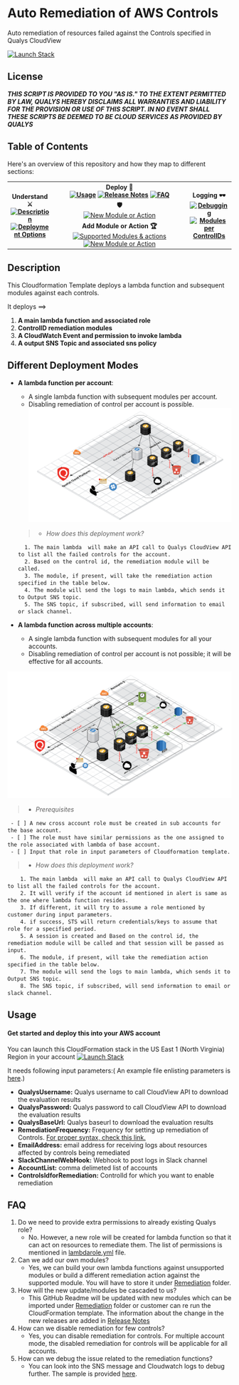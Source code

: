 # Auto Remediation of AWS Controls
Auto remediation of resources failed against the Controls specified in Qualys CloudView

[![Launch Stack](https://cdn.rawgit.com/buildkite/cloudformation-launch-stack-button-svg/master/launch-stack.svg)](https://console.aws.amazon.com/cloudformation/home#/stacks/new?stackName=QualysRemediation&templateURL=https://s3.amazonaws.com/my-great-stack.json)

## License
_**THIS SCRIPT IS PROVIDED TO YOU "AS IS."  TO THE EXTENT PERMITTED BY LAW, QUALYS HEREBY DISCLAIMS ALL WARRANTIES AND LIABILITY FOR THE PROVISION OR USE OF THIS SCRIPT.  IN NO EVENT SHALL THESE SCRIPTS BE DEEMED TO BE CLOUD SERVICES AS PROVIDED BY QUALYS**_

## Table of Contents
Here's an overview of this repository and how they map to different sections:

<table style="text-align:center width:100%" align="center" >
  <tr>
    <th rowspan="3" width="20%"> 
    	Understand ⚔ <br> 
    	<a href="#Description"><img src="/Images/moduel1.png" alt="Description" height="90" width="140" width="150" width="185"></a>
	<a href="#Different-Deployment-Modes"><img src="/Images/module3.png" alt="Deployment Options" height="90" width="140" width="150" width="185"></a>
	 </th>
    <th width="60%">
    	<span style="font-weight:bold">Deploy 🏰</span> <br> 
    	<a href="#Usage"><img src="/Images/module2.png" alt="Usage" height="90" width="140" width="150" width="185"></a>
    	<a href="/Release_notes"><img src="/Images/module3.png" alt="Release Notes" height="90" width="140" width="150" width="185"></a>
    	<a href="#FAQ"><img src="/Images/module7.png" alt="FAQ" height="90" width="140" width="150" width="185" ></a>
    </th>
    <th width="20%" colspan="3" rowspan="3">Logging 🕶
    	<a href="/Debug/Readme.md"><img src="/Images/module8.png" alt="Debugging" height="90" width="140" width="150" width="185"></a>
	<a href="/Remediation/Readme.md"><img src="/Images/module8.png" alt="Modules per ControlIDs" height="90" width="140" width="150" width="185"></a>
</th>
  </tr>
  <tr >
    <td align="center" width="60%">
    	<span style="font-weight:bold"> 🛡</span><br> 	    
    	<a href="/Advanced/Readme.md"><img src="/Images/module4.png" alt="New Module or Action" height="90" width="140" width="150" width="185"></a>
    </td>
  </tr>
  <tr >
    <td align="center" width="60%">
    	<span style="font-weight:bold">Add Module or Action 🏆</span><br> 	    
    	<a href="#Controls-supported-and-proposed-remediations-against-them"><img src="/Images/module4.png" alt="Supported Modules & actions" height="90" width="140" width="150" width="185"></a>
	<a href="/Advanced/Readme.md"><img src="/Images/module4.png" alt="New Module or Action" height="90" width="140" width="150" width="185"></a>
    </td>
  </tr>
</table>


## Description
This Cloudformation Template deploys a lambda function and subsequent modules against each controls.

It deploys ==>

  1. **A main lambda function and associated role** 
  2. **ControlID remediation modules**
  3. **A CloudWatch Event and permission to invoke lambda**
  4. **A output SNS Topic and associated sns policy**

## Different Deployment Modes

* **A lambda function per account**: 
   * A single lambda function with subsequent modules per account. 
   * Disabling remediation of control per account is possible.
![](/Images/RemediationSingleAccountModeV2.png?raw=true)

   > * _How does this deployment work?_
   
        1. The main lambda  will make an API call to Qualys CloudView API to list all the failed controls for the account.
        2. Based on the control id, the remediation module will be called.
        3. The module, if present, will take the remediation action specified in the table below.
        4. The module will send the logs to main lambda, which sends it to Output SNS topic.
        5. The SNS topic, if subscribed, will send information to email or slack channel.

* **A lambda function across multiple accounts**: 
  * A single lambda function with subsequent modules for all your accounts. 
  * Disabling remediation of control per account is not possible; it will be effective for all accounts.
 
![Images](/Images/RemediationMultiAccountModeV2.png?raw=true)

   > * _Prerequisites_
   
     - [ ] A new cross account role must be created in sub accounts for the base account.
     - [ ] The role must have similar permissions as the one assigned to the role associated with lambda of base account.
     - [ ] Input that role in input parameters of Cloudformation template.
  
   > * _How does this deployment work?_
   
        1. The main lambda  will make an API call to Qualys CloudView API to list all the failed controls for the account.
        2. It will verify if the account id mentioned in alert is same as the one where lambda function resides.
        3. If different, it will try to assume a role mentioned by customer during input parameters.
        4. if success, STS will return credentials/keys to assume that role for a specified period.
        5. A session is created and Based on the control id, the remediation module will be called and that session will be passed as input.
        6. The module, if present, will take the remediation action specified in the table below.
        7. The module will send the logs to main lambda, which sends it to Output SNS topic.
        8. The SNS topic, if subscribed, will send information to email or slack channel.



## Usage

#### Get started and deploy this into your AWS account
You can launch this CloudFormation stack in the US East 1 (North Virginia) Region in your account 
[![Launch Stack](https://cdn.rawgit.com/buildkite/cloudformation-launch-stack-button-svg/master/launch-stack.svg)](https://console.aws.amazon.com/cloudformation/home#/stacks/new?stackName=QualysRemediation&templateURL=https://s3.amazonaws.com/my-great-stack.json)

It needs following input parameters:( An example file enlisting parameters is [here](/Config/parameters.yml).)

  * **QualysUsername:** Qualys username to call CloudView API to download the evaluation results
  * **QualysPassword:** Qualys password to call CloudView API to download the evaluation results
  * **QualysBaseUrl:** Qualys baseurl to download the evaluation results
  * **RemediationFrequency:** Frequency for setting up remediation of Controls. [For proper syntax, check this link.](https://docs.aws.amazon.com/lambda/latest/dg/tutorial-scheduled-events-schedule-expressions.html)
  * **EmailAddress:** email address for receiving logs about resources affected by controls being remediated
  * **SlackChannelWebHook:** Webhook to post logs in Slack channel
  * **AccountList:** comma delimeted list of accounts
  * **ControlsIdforRemediation:** ControlId for which you want to enable remediation


## FAQ
  1. Do we need to provide extra permissions to already existing Qualys role?
      - No. However, a new role will be created for lambda function so that it can act on resources to remediate them. The list of permissions is mentioned in [lambdarole.yml](/Config/lambdarole.yml) file.
  2. Can we add our own modules?
      - Yes, we can build your own lambda functions against unsupported modules or build a different remediation action against the supported module. You will have to store it under [Remediation](/Remediation) folder.
  3. How will the new update/modules be cascaded to us?
      - This GitHub Readme will be updated with new modules which can be imported under [Remediation](/Remediation) folder or customer can re run the CloudFormation template. The information about the change in the new releases are added in [Release Notes](/Release_notes)
  4. How can we disable remediation for few controls?
      - Yes, you can disable remediation for controls. For multiple account mode, the disabled remediation for controls will be applicable for all accounts.
  5. How can we debug the issue related to the remediation functions?
      - You can look into the SNS message and Cloudwatch logs to debug further. The sample is provided [here](/Debug/Reademe.md).
